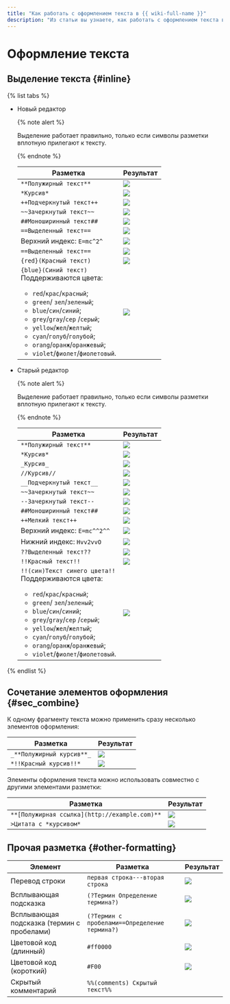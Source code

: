 ```yaml
---
title: "Как работать с оформлением текста в {{ wiki-full-name }}"
description: "Из статьи вы узнаете, как работать с оформлением текста в {{ wiki-name }}."
---
```


# Оформление текста

## Выделение текста {#inline}

{% list tabs %}

- Новый редактор

    {% note alert %}
    
    Выделение работает правильно, только если символы разметки вплотную прилегают к тексту.
    
    {% endnote %}

    Разметка | Результат
    --- | ---
    `**Полужирный текст**` | ![](../../_assets/wiki/bold.png)
    `*Курсив*` | ![](../../_assets/wiki/italic.png)
    `++Подчеркнутый текст++` | ![](../../_assets/wiki/underlined.png)
    `~~Зачеркнутый текст~~` | ![](../../_assets/wiki/crossed.png)
    `##Моноширинный текст##` | ![](../../_assets/wiki/monospaced.png)
    `==Выделенный текст==` | ![](../../_assets/wiki/small.png)
    Верхний индекс: `E=mc^2^` | ![](../../_assets/wiki/sup.png)
    `==Выделенный текст==` | ![](../../_assets/wiki/red-background.png)
    `{red}(Красный текст)` | ![](../../_assets/wiki/red-colored.png)
    `{blue}(Синий текст)`<br>Поддерживаются цвета:<ul><li>`red`/`крас`/`красный`;</li><li>`green`/  `зел`/`зеленый`;</li><li>`blue`/`син`/`синий`;</li><li>`grey`/`gray`/`сер` /`серый`;</li><li>`yellow`/`жел`/`желтый`;</li><li>`cyan`/`голуб`/`голубой`;</li><li>`orang`/`оранж`/`оранжевый`;</li><li>`violet`/`фиолет`/`фиолетовый`.</li></ul> | ![](../../_assets/wiki/colored.png)

- Старый редактор

    {% note alert %}
    
    Выделение работает правильно, только если символы разметки вплотную прилегают к тексту.
    
    {% endnote %}

    Разметка | Результат
    --- | ---
    `**Полужирный текст**` | ![](../../_assets/wiki/bold.png)
    `*Курсив*` | ![](../../_assets/wiki/italic.png)
    `_Курсив_` | ![](../../_assets/wiki/italic.png)
    `//Курсив//` | ![](../../_assets/wiki/italic.png)
    `__Подчеркнутый текст__` | ![](../../_assets/wiki/underlined.png)
    `~~Зачеркнутый текст~~` | ![](../../_assets/wiki/crossed.png)
    `--Зачеркнутый текст--` | ![](../../_assets/wiki/crossed.png)
    `##Моноширинный текст##` | ![](../../_assets/wiki/monospaced.png)
    `++Мелкий текст++` | ![](../../_assets/wiki/small.png)
    Верхний индекс: `E=mc^^2^^` | ![](../../_assets/wiki/sup.png)
    Нижний индекс: `Hvv2vvO` | ![](../../_assets/wiki/sub-no-spaces.png)
    `??Выделенный текст??` | ![](../../_assets/wiki/red-background.png)
    `!!Красный текст!!` | ![](../../_assets/wiki/red-colored.png)
    `!!(син)Текст синего цвета!!`<br>Поддерживаются цвета:<ul><li>`red`/`крас`/`красный`;</li><li>`green`/  `зел`/`зеленый`;</li><li>`blue`/`син`/`синий`;</li><li>`grey`/`gray`/`сер` /`серый`;</li><li>`yellow`/`жел`/`желтый`;</li><li>`cyan`/`голуб`/`голубой`;</li><li>`orang`/`оранж`/`оранжевый`;</li><li>`violet`/`фиолет`/`фиолетовый`.</li></ul> | ![](../../_assets/wiki/colored.png)

{% endlist %}

## Сочетание элементов оформления {#sec_combine}
    
К одному фрагменту текста можно применить сразу несколько элементов оформления:
    
Разметка | Результат
--- | ---
`_**Полужирный курсив**_` | ![](../../_assets/wiki/bold-italic.png)
`*!!Красный курсив!!*` | ![](../../_assets/wiki/red-italic.png)

Элементы оформления текста можно использовать совместно с другими элементами разметки:

Разметка | Результат
--- | ---
`**[Полужирная ссылка](http://example.com)**` | ![](../../_assets/wiki/bold-link.png)
`>Цитата с *курсивом*` | ![](../../_assets/wiki/quote-italic.png)
    
## Прочая разметка {#other-formatting}
    
Элемент | Разметка | Результат
--- | --- | ---
Перевод строки | `первая строка---вторая строка` | ![](../../_assets/wiki/line-break.png)
Всплывающая подсказка |`(?Термин Определение термина?)` | ![](../../_assets/wiki/Term-with-definition.png)
Всплывающая подсказка (термин с пробелами)|`(?Термин с пробелами==Определение термина?)` | ![](../../_assets/wiki/long-term-with-definition.png)
Цветовой код (длинный) | `#ff0000` | ![](../../_assets/wiki/color-code-long.png)
Цветовой код (короткий) | `#F00` | ![](../../_assets/wiki/color-code-short.png)
Скрытый комментарий | `%%(comments) Скрытый текст%% ` | 